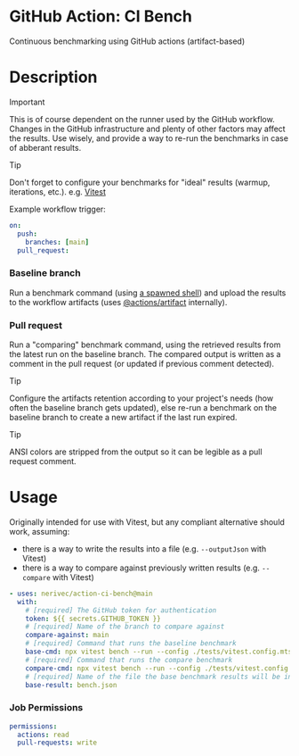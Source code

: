 # GitHub Action: CI Bench

Continuous benchmarking using GitHub actions (artifact-based)

# Description

> [!IMPORTANT]
> This is of course dependent on the runner used by the GitHub workflow. Changes in the GitHub infrastructure and plenty of other factors may affect the results. Use wisely, and provide a way to re-run the benchmarks in case of abberant results.

> [!TIP]
> Don't forget to configure your benchmarks for "ideal" results (warmup, iterations, etc.). e.g. [Vitest](https://vitest.dev/api/#bench)

Example workflow trigger:

```yaml
on:
  push:
    branches: [main]
  pull_request:
```

### Baseline branch

Run a benchmark command (using [a spawned shell](https://nodejs.org/api/child_process.html#child_processexeccommand-options-callback)) and upload the results to the workflow artifacts (uses [@actions/artifact](https://github.com/actions/toolkit/tree/main/packages/artifact) internally).

### Pull request

Run a "comparing" benchmark command, using the retrieved results from the latest run on the baseline branch. The compared output is written as a comment in the pull request (or updated if previous comment detected).

> [!TIP]
> Configure the artifacts retention according to your project's needs (how often the baseline branch gets updated), else re-run a benchmark on the baseline branch to create a new artifact if the last run expired.

> [!TIP]
> ANSI colors are stripped from the output so it can be legible as a pull request comment.

# Usage

Originally intended for use with Vitest, but any compliant alternative should work, assuming:
- there is a way to write the results into a file (e.g. `--outputJson` with Vitest)
- there is a way to compare against previously written results (e.g. `--compare` with Vitest)

```yaml
- uses: nerivec/action-ci-bench@main
  with:
    # [required] The GitHub token for authentication
    token: ${{ secrets.GITHUB_TOKEN }}
    # [required] Name of the branch to compare against
    compare-against: main
    # [required] Command that runs the baseline benchmark
    base-cmd: npx vitest bench --run --config ./tests/vitest.config.mts --outputJson bench.json
    # [required] Command that runs the compare benchmark
    compare-cmd: npx vitest bench --run --config ./tests/vitest.config.mts --compare bench.json
    # [required] Name of the file the base benchmark results will be in (should match that of `*-cmd`)
    base-result: bench.json
```

### Job Permissions

```yaml
permissions:
  actions: read
  pull-requests: write
```
